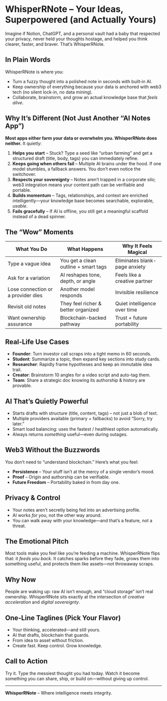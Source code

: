 # WhisperRNote – Your Ideas, Superpowered (and Actually Yours)

Imagine if Notion, ChatGPT, and a personal vault had a baby that respected your privacy, never held your thoughts hostage, and helped you think clearer, faster, and braver. That’s WhisperRNote.

## In Plain Words
WhisperRNote is where you:
- Turn a fuzzy thought into a polished note in seconds with built‑in AI.
- Keep ownership of everything because your data is anchored with web3 tech (no silent lock-in, no data mining).
- Collaborate, brainstorm, and grow an actual knowledge base that *feels alive*.

## Why It’s Different (Not Just Another “AI Notes App”)
**Most apps either farm your data or overwhelm you. WhisperRNote does neither.** It quietly:
1. **Helps you start** – Stuck? Type a seed like “urban farming” and get a structured draft (title, body, tags) you can immediately refine.
2. **Keeps going when others fail** – Multiple AI brains under the hood. If one model stumbles, a fallback answers. You don’t even notice the switchover.
3. **Respects your sovereignty** – Notes aren’t trapped in a corporate silo; web3 integration means your content path can be verifiable and portable.
4. **Builds momentum** – Tags, relationships, and context are enriched intelligently—your knowledge base becomes searchable, explorable, *usable*.
5. **Fails gracefully** – If AI is offline, you still get a meaningful scaffold instead of a dead spinner.

## The “Wow” Moments
| What You Do | What Happens | Why It Feels Magical |
|-------------|--------------|-----------------------|
| Type a vague idea | You get a clean outline + smart tags | Eliminates blank-page anxiety |
| Ask for a variation | AI reshapes tone, depth, or angle | Feels like a creative partner |
| Lose connection or a provider dies | Another model responds | Invisible resilience |
| Revisit old notes | They feel richer & better organized | Quiet intelligence over time |
| Want ownership assurance | Blockchain-backed pathway | Trust + future portability |

## Real-Life Use Cases
- **Founder**: Turn investor call scraps into a tight memo in 60 seconds.
- **Student**: Summarize a topic, then expand key sections into study cards.
- **Researcher**: Rapidly frame hypotheses and keep an immutable idea trail.
- **Creator**: Brainstorm 10 angles for a video script and auto-tag them.
- **Team**: Share a strategic doc knowing its authorship & history are provable.

## AI That’s Quietly Powerful
- Starts drafts with structure (title, content, tags) – not just a blob of text.
- Multiple providers available (primary + fallbacks) to avoid “Sorry, try later.”
- Smart load balancing: uses the fastest / healthiest option automatically.
- Always returns *something* useful—even during outages.

## Web3 Without the Buzzwords
You don’t need to “understand blockchain.” Here’s what you feel:
- **Persistence** – Your stuff isn’t at the mercy of a single vendor’s mood.
- **Proof** – Origin and authorship can be verifiable.
- **Future Freedom** – Portability baked in from day one.

## Privacy & Control
- Your notes aren’t secretly being fed into an advertising profile.
- AI works *for you*, not the other way around.
- You can walk away with your knowledge—and that’s a feature, not a threat.

## The Emotional Pitch
Most tools make you feel like you’re feeding a machine. WhisperRNote flips that: it *feeds you back*. It catches sparks before they fade, grows them into something useful, and protects them like assets—not throwaway scraps.

## Why Now
People are waking up: raw AI isn’t enough, and “cloud storage” isn’t real ownership. WhisperRNote sits exactly at the intersection of *creative acceleration* and *digital sovereignty*.

## One-Line Taglines (Pick Your Flavor)
- Your thinking, accelerated—and still yours.
- AI that drafts, blockchain that guards.
- From idea to asset without friction.
- Create fast. Keep control. Grow knowledge.

## Call to Action
Try it. Type the messiest thought you had today. Watch it become something you can share, ship, or build on—without giving up control.

---
**WhisperRNote** – Where intelligence meets integrity.
